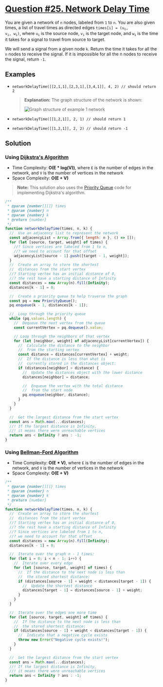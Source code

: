 # [Question #25. Network Delay Time](https://leetcode.com/problems/network-delay-time/)

You are given a network of `n` nodes, labeled from `1` to `n`. You are also given times, a list of travel times as directed edges <code>times[i] = (u<sub>i</sub>, v<sub>i</sub>, w<sub>i</sub>)</code>, where <code>u<sub>i</sub></code> is the source node, <code>v<sub>i</sub></code> is the target node, and <code>w<sub>i</sub></code> is the time it takes for a signal to travel from source to target.

We will send a signal from a given node `k`. Return the time it takes for all the `n` nodes to receive the signal. If it is impossible for all the n nodes to receive the signal, return `-1`.

## Examples

- `networkDelayTime([[2,1,1],[2,3,1],[3,4,1]], 4, 2) // should return 2`

  > **Explanation:** The graph structure of the network is shown:
  >
  > ![Graph structure of example 1 network](https://assets.leetcode.com/uploads/2019/05/23/931_example_1.png)

- `networkDelayTime([[1,2,1]], 2, 1) // should return 1`
- `networkDelayTime([[1,2,1]], 2, 2) // should return -1`

## Solution

### Using [Dijkstra's Algorithm](../Graphs/2.%20Dijkstra%20Algorithm.md)

- Time Complexity: **O(E \* log(V))**, where `E` is the number of edges in the network, and `V` is the number of vertices in the network
- Space Complexity: **O(E + V)**

> **Note:** This solution also uses the [Priority Queue](../Binary%20Heaps/2.%20Priority%20Queues.md) code for implementing Dijkstra's algorithm.

```js
/**
 * @param {number[][]} times
 * @param {number} n
 * @param {number} k
 * @return {number}
 */
function networkDelayTime(times, n, k) {
  //  Use an adjacency list to represent the network
  const adjacencyList = Array.from({ length: n }, () => []);
  for (let [source, target, weight] of times) {
    //? Since vertices are labeled from 1 to n,
    //? we need to account for that offset
    adjacencyList[source - 1].push([target - 1, weight]);
  }
  //  Create an array to store the shortest
  //  distances from the start vertex
  //? Starting vertex has an initial distance of 0,
  //? the rest have a starting distance of Infinity
  const distances = new Array(n).fill(Infinity);
  distances[k - 1] = 0;

  //  Create a priority queue to help traverse the graph
  const pq = new PriorityQueue();
  pq.enqueue(k - 1, distances[k - 1]);

  //  Loop through the priority queue
  while (pq.values.length) {
    //  Dequeue the next vertex from the queue
    const currentVertex = pq.dequeue().value;

    // Loop through the neighbors of that vertex
    for (let [neighbor, weight] of adjacencyList[currentVertex]) {
      //  Calculate the distance to the neighbor
      //  from the starting vertex
      const distance = distances[currentVertex] + weight;
      //  If the distance is less than what is
      //  currently stored in the distances object:
      if (distances[neighbor] > distance) {
        //  Update the distances object with the lower distance
        distances[neighbor] = distance;

        //  Enqueue the vertex with the total distance
        //  from the start node
        pq.enqueue(neighbor, distance);
      }
    }
  }

  //  Get the largest distance from the start vertex
  const ans = Math.max(...distances);
  //! If the largest distance is Infinity,
  //! it means there were unreachable vertices
  return ans < Infinity ? ans : -1;
}
```

### Using [Bellman-Ford Algorithm](../Graphs/3.%20Bellman-Ford%20Algorithm.md)

- Time Complexity: **O(E \* V)**, where `E` is the number of edges in the network, and `V` is the number of vertices in the network
- Space Complexity: **O(E + V)**

```js
/**
 * @param {number[][]} times
 * @param {number} n
 * @param {number} k
 * @return {number}
 */
function networkDelayTime(times, n, k) {
  //  Create an array to store the shortest
  //  distances from the start vertex
  //? Starting vertex has an initial distance of 0,
  //? the rest have a starting distance of Infinity
  //? Since vertices are labeled from 1 to n,
  //? we need to account for that offset
  const distances = new Array(n).fill(Infinity);
  distances[k - 1] = 0;

  //  Iterate over the graph n - 1 times:
  for (let i = 0; i < n - 1; i++) {
    //  Iterate over every edge
    for (let [source, target, weight] of times) {
      //  If the distance to the next node is less than
      //  the stored shortest distance:
      if (distances[source - 1] + weight < distances[target - 1]) {
        //  Update the shortest distance
        distances[target - 1] = distances[source - 1] + weight;
      }
    }
  }

  //  Iterate over the edges one more time
  for (let [source, target, weight] of times) {
    //  If the distance to the next node is less than
    //  the stored shortest distance:
    if (distances[source - 1] + weight < distances[target - 1]) {
      //  Indicate that a negative cycle exists
      throw new Error("Negative cycle exists!");
    }
  }

  //  Get the largest distance from the start vertex
  const ans = Math.max(...distances);
  //! If the largest distance is Infinity,
  //! it means there were unreachable vertices
  return ans < Infinity ? ans : -1;
}
```

